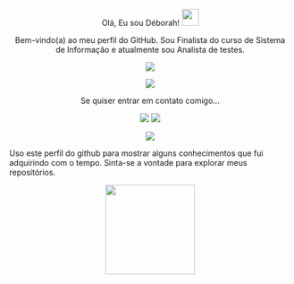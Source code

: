 <p align="center">
  Olá, Eu sou Déborah! <img src="https://media.giphy.com/media/eHjrC6X9zDIMI0alnP/giphy.gif" width="30px">
</p>

<p align="center">
  Bem-vindo(a) ao meu perfil do GitHub. Sou Finalista do curso de Sistema de Informação e atualmente sou Analista de testes.
</p>


<p align="center">
  <img src="https://pa1.aminoapps.com/7042/483b22fa2006762461af06307c65cc3eafd852c4r1-500-370_hq.gif">
</p>

<p align="center">
<img src="https://github-readme-stats.vercel.app/api?username=deborahcrstna&show_icons=true&hide=contribs,prs&cache_seconds=86400&theme=great-gatsby">
</p>

<p align="center">
 Se quiser entrar em contato comigo...
  </p>
<div align="center">
 <a href="https://www.linkedin.com/in/barbosadeborah/" target="_blank"><img src="https://img.shields.io/badge/-LinkedIn-%230077B5?style=for-the-badge&logo=linkedin&logoColor=white" target="_blank"></a> 
  <a href = "deborahcrstna@gmail.com"><img src="https://img.shields.io/badge/-Gmail-%23333?style=for-the-badge&logo=gmail&logoColor=orange" target="_blank"></a>
</div>
<p align="center">
<img src= "https://blogger.googleusercontent.com/img/b/R29vZ2xl/AVvXsEihaySkt1LhrLIRF0GWq8AW9piEuBqsA42ip0ak_JMkhQMQWUdg7PwfiNkISL5ZZJjZzqkNul2aNXuH_VdzpdVka6ZYSVqCZrd-5yjQfTAK7g1zPX0Jp1tjiC2F7Mec-hwB5bwA30E4HC1Jpa28CAqCX-Nitz7O70iOc63iZvz8C9v9-_EGzP4px65E4g/s500/1152b98dc478880496fbea0c9c174e27.gif" />
<p align="center">

Uso este perfil do github para mostrar alguns conhecimentos que fui adquirindo com o tempo. Sinta-se a vontade para explorar meus repositórios. 

<p align="center">
<img src="https://cdn.everskies.com/media/attachment/EGuznto8ldasBl1cCs1O.gif"  width="160px" />
